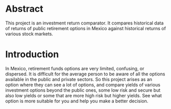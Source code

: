 # Abstract
This project is an investment return comparator. It compares historical data of returns of public retirement options in Mexico against historical returns of various stock markets. 
# Introduction
In Mexico, retirement funds options are very limited, confusing, or dispersed. It is difficult for the average person to be aware of all the options available in the public and private sectors. So this project arises as an option where they can see a lot of options, and compare yields of various investment options beyond the public ones, some low risk and secure but also low yields or some that are more high risk but higher yields. See what option is more suitable for you and help you make a better decision.
